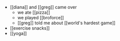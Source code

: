 - [[diana]] and [[greg]] came over
	- we ate [[pizza]]
	- we played [[broforce]]
	- [[greg]] told me about [[world's hardest game]]
- [[exercise snacks]]
- [[yoga]]